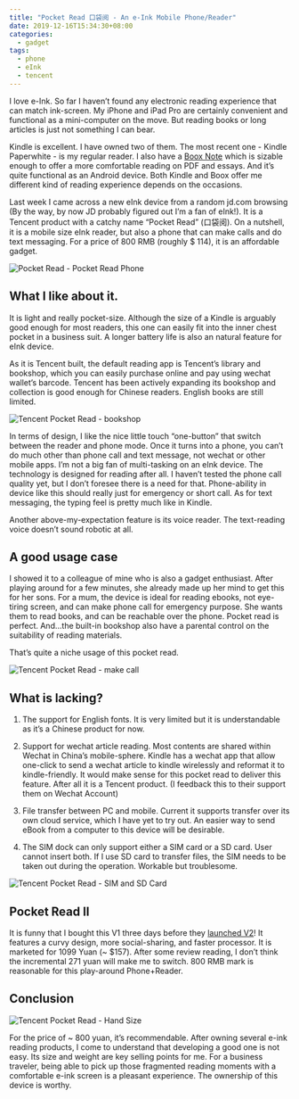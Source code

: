 ```yaml
---
title: "Pocket Read 口袋阅 - An e-Ink Mobile Phone/Reader"
date: 2019-12-16T15:34:30+08:00
categories:
  - gadget
tags:
  - phone
  - eInk
  - tencent
---
```


I love e-Ink. So far I haven’t found any electronic reading experience that can match ink-screen. My iPhone and iPad Pro are certainly convenient and functional as a mini-computer on the move. But reading books or long articles is just not something I can bear. 

Kindle is excellent. I have owned two of them. The most recent one - Kindle Paperwhite - is my regular reader. I also have a [Boox Note][Boox] which is sizable enough to offer a more comfortable reading on PDF and essays. And it’s quite functional as an Android device. Both Kindle and Boox offer me different kind of reading experience depends on the occasions.

Last week I came across a new eInk device from a random jd.com browsing (By the way, by now JD probably figured out I’m a fan of eInk!). It is a Tencent product with a catchy name “Pocket Read” (口袋阅). On a nutshell, it is a mobile size eInk reader, but also a phone that can make calls and do text messaging. For a price of 800 RMB (roughly $ 114), it is an affordable gadget.

![Pocket Read - Pocket Read Phone][img-pocket-read-phone]

## What I like about it.

It is light and really pocket-size. Although the size of a Kindle is arguably good enough for most readers, this one can easily fit into the inner chest pocket in a business suit. A longer battery life is also an natural feature for eInk device.

As it is Tencent built, the default reading app is Tencent’s library and bookshop, which you can easily purchase online and pay using wechat wallet’s barcode. Tencent has been actively expanding its bookshop and collection is good enough for Chinese readers. English books are still limited.

![Tencent Pocket Read - bookshop][img-bookshop]

In terms of design, I like the nice little touch “one-button” that switch between the reader and phone mode. Once it turns into a phone, you can’t do much other than phone call and text message, not wechat or other mobile apps. I’m not a big fan of multi-tasking on an eInk device. The technology is designed for reading after all. I haven’t tested the phone call quality yet, but I don’t foresee there is a need for that. Phone-ability in device like this should really just for emergency or short call. As for text messaging, the typing feel is pretty much like in Kindle.

Another above-my-expectation feature is its voice reader. The text-reading voice doesn’t sound robotic at all.

## A good usage case

I showed it to a colleague of mine who is also a gadget enthusiast. After playing around for a few minutes, she already made up her mind to get this for her sons. For a mum, the device is ideal for reading ebooks, not eye-tiring screen, and can make phone call for emergency purpose. She wants them to read books, and can be reachable over the phone. Pocket read is perfect. And...the built-in bookshop also have a parental control on the suitability of reading materials.

That’s quite a niche usage of this pocket read.

![Tencent Pocket Read - make call][img-call]

## What is lacking?

1. The support for English fonts. It is very limited but it is understandable as it’s a Chinese product for now.

2. Support for wechat article reading. Most contents are shared within Wechat in China’s mobile-sphere. Kindle has a wechat app that allow one-click to send a wechat article to kindle wirelessly and reformat it to kindle-friendly. It would make sense for this pocket read to deliver this feature. After all it is a Tencent product. (I feedback this to their support them on Wechat Account)

3. File transfer between PC and mobile. Current it supports transfer over its own cloud service, which I have yet to try out. An easier way to send eBook from a computer to this device will be desirable.

4. The SIM dock can only support either a SIM card or a SD card. User cannot insert both. If I use SD card to transfer files, the SIM needs to be taken out during the operation. Workable but troublesome.

![Tencent Pocket Read - SIM and SD Card][img-sim-sd]

## Pocket Read II

It is funny that I bought this V1 three days before they [launched V2][v2]! It features a curvy design, more social-sharing, and faster processor. It is marketed for 1099 Yuan (~ $157). After some review reading, I don’t think the incremental 271 yuan will make me to switch. 800 RMB mark is reasonable for this play-around Phone+Reader. 

## Conclusion

![Tencent Pocket Read - Hand Size][img-size]

For the price of ~ 800 yuan, it’s recommendable. After owning several e-ink reading products, I come to understand that developing a good one is not easy. Its size and weight are key selling points for me. For a business traveler, being able to pick up those fragmented reading moments with a comfortable e-ink screen is a pleasant experience. The ownership of this device is worthy.

[boox]: https://www.boox.com/en/
[v2]: https://www.ithome.com/0/463/152.htm
[img-pocket-read-phone]: /assets/images/pocket-read-phone.JPG
[img-red]: /assets/images/pocket-read-phone.JPG
[img-bookshop]: /assets/images/pocket-read-booshop.JPG
[img-call]: /assets/images/pocket-read-call.JPG
[img-sim-sd]: /assets/images/pocket-read-sim-sd.JPG
[img-size]: /assets/images/pocket-read-size.JPG
